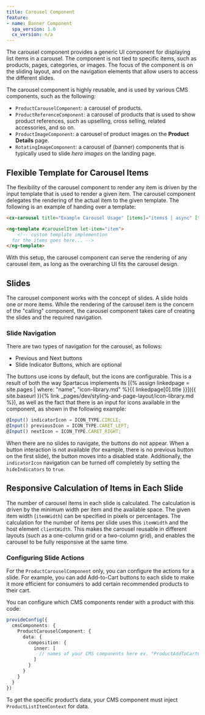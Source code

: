 ```yaml
---
title: Carousel Component
feature:
- name: Banner Component
  spa_version: 1.0
  cx_version: n/a
---
```


The carousel component provides a generic UI component for displaying list items in a carousel. The component is not tied to specific items, such as products, pages, categories, or images. The focus of the component is on the sliding layout, and on the navigation elements that allow users to access the different slides.

The carousel component is highly reusable, and is used by various CMS components, such as the following:

- `ProductCarouselComponent`: a carousel of products.
- `ProductReferenceComponent`: a carousel of products that is used to show product references, such as upselling, cross selling, related accessories, and so on.
- `ProductImageComponent`: a carousel of product images on the **Product Details** page.
- `RotatingImageComponent`: a carousel of (banner) components that is typically used to slide _hero images_ on the landing page.

## Flexible Template for Carousel Items

The flexibility of the carousel component to render any item is driven by the input template that is used to render a given item. The carousel component delegates the rendering of the actual item to the given template. The following is an example of handing over a template:

```html
<cx-carousel title="Example Carousel Usage" [items]="items$ | async" [template]="carouselItem"> </cx-carousel>

<ng-template #carouselItem let-item="item">
    <!-- custom template implemention 
  for the items goes here... -->
</ng-template>
```

With this setup, the carousel component can serve the rendering of any carousel item, as long as the overarching UI fits the carousel design.

## Slides

The carousel component works with the concept of slides. A slide holds one or more items. While the rendering of the carousel item is the concern of the "calling" component, the carousel component takes care of creating the slides and the required navigation.

### Slide Navigation

There are two types of navigation for the carousel, as follows:

- Previous and Next buttons
- Slide Indicator Buttons, which are optional

The buttons use icons by default, but the icons are configurable. This is a result of both the way Spartacus implements its [{% assign linkedpage = site.pages | where: "name", "icon-library.md" %}{{ linkedpage[0].title }}]({{ site.baseurl }}{% link _pages/dev/styling-and-page-layout/icon-library.md %}), as well as the fact that there is an input for icons available in the component, as shown in the following example:

```typescript
@Input() indicatorIcon = ICON_TYPE.CIRCLE;
@Input() previousIcon = ICON_TYPE.CARET_LEFT;
@Input() nextIcon = ICON_TYPE.CARET_RIGHT;
```

When there are no slides to navigate, the buttons do not appear. When a button interaction is not available (for example, there is no previous button on the first slide), the button moves into a disabled state. Additionally, the `indicatorIcon` navigation can be turned off completely by setting the `hideIndicators` to `true`.

## Responsive Calculation of Items in Each Slide

The number of carousel items in each slide is calculated. The calculation is driven by the minimum width per item and the available space.
The given item width (`itemWidth`) can be specified in pixels or percentages. The calculation for the number of items per slide uses this `itemWidth` and the host element `clientWidth`. This makes the carousel reusable in different layouts (such as a one-column grid or a two-column grid), and enables the carousel to be fully responsive at the same time.

### Configuring Slide Actions

For the `ProductCarouselComponent` only, you can configure the actions for a slide. For example, you can add Add-to-Cart buttons to each slide to make it more efficient for consumers to add certain recommended products to their cart.

You can configure which CMS components render with a product with this code:

```typescript
provideConfig({
  cmsComponents: {
    ProductCarouselComponent: {
      data: {
        composition: {
          inner: [
            // names of your CMS components here ex. "ProductAddToCartComponent", "ConfigureProductComponent"
          ]
        }
      }
    }
  }
})
```

To get the specific product’s data, your CMS component must inject `ProductListItemContext` for data.